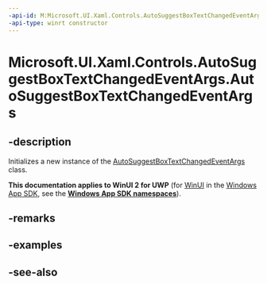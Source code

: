 ```yaml
---
-api-id: M:Microsoft.UI.Xaml.Controls.AutoSuggestBoxTextChangedEventArgs.#ctor
-api-type: winrt constructor
---
```


<!-- Method syntax
public AutoSuggestBoxTextChangedEventArgs()
-->

# Microsoft.UI.Xaml.Controls.AutoSuggestBoxTextChangedEventArgs.AutoSuggestBoxTextChangedEventArgs

## -description
Initializes a new instance of the [AutoSuggestBoxTextChangedEventArgs](autosuggestboxtextchangedeventargs.md) class.

**This documentation applies to WinUI 2 for UWP** (for [WinUI](/windows/apps/winui/winui3/) in the [Windows App SDK](/windows/apps/windows-app-sdk/), see the **[Windows App SDK namespaces](/windows/windows-app-sdk/api/winrt/)**).

## -remarks

## -examples

## -see-also
